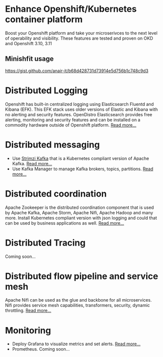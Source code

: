# Enhance Openshift/Kubernetes container platform
Boost your Openshift platform and take your microserivces to the next level of operability and visibility. These features are tested and proven on OKD and Openshift 3.10, 3.11

## Minishfit usage
https://gist.github.com/anair-it/b68d428731d73914e5d756b1c748c9d3

# Distributed Logging
Openshift has built-in centralized logging using Elasticsearch Fluentd and Kibana (EFK). This EFK stack uses older versions of Elastic and Kibana with no alerting and security features. OpenDistro Elasticsearch provides free alerting, monitoring and security features and can be installed on a commodity hardware outside of Openshift platform. [Read more...](logging/README.md)

# Distributed messaging
- Use [Strimzi Kafka](https://strimzi.io/) that is a Kubernetes compliant version of Apache Kafka. [Read more...](kafka/README.md)
- Use Kafka Manager to manage Kafka brokers, topics, partitions. [Read more...](kafka-manager/README.md)

# Distributed coordination
Apache Zookeeper is the distributed coordination component that is used by Apache Kafka, Apache Storm, Apache Nifi, Apache Hadoop and many more. Install Kubernetes compliant version with json logging and could that can be used by business applications as well. [Read more...](zookeeper/README.md)

# Distributed Tracing
Coming soon...

# Distributed flow pipeline and service mesh
Apache Nifi can be used as the glue and backbone for all microservices. Nifi provides service mesh capabilities, transformers, security, dynamic throttling. [Read more...](nifi/README.md)

# Monitoring
- Deploy Grafana to visualize metrics and set alerts. [Read more...](monitoring/grafana/README.md)
- Prometheus. Coming soon...